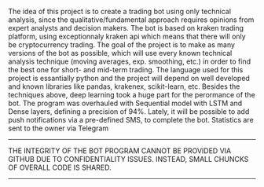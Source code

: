 The idea of this project is to create a trading bot using only technical analysis, since the qualitative/fundamental approach requires opinions from expert analysts and decision makers.
The bot is based on kraken trading platform, using exceptionnaly kraken api which means that there will only be cryptocurrency trading.
The goal of the project is to make as many versions of the bot as possible, which will use every known technical analysis technique (moving averages, exp. smoothing, etc.) in order to find the best one for short- and mid-term trading.
The language used for this project is essantially python and the project will depend on  well developed and known libraries like pandas, krakenex, scikit-learn, etc.
Besides the techniques above, deep learning took a huge part for the perormance of the bot. The program was overhauled with Sequential model with LSTM and Dense layers, defining a precision of 94%. 
Lately, it will be possible to add push notifications via a pre-defined SMS, to complete the bot. Statistics are sent to the owner via Telegram

______________________________________________________________________________________________________________________________________________
THE INTEGRITY OF THE BOT PROGRAM CANNOT BE PROVIDED VIA GITHUB DUE TO CONFIDENTIALITY ISSUES. INSTEAD, SMALL CHUNCKS OF OVERALL CODE IS SHARED.
______________________________________________________________________________________________________________________________________________

